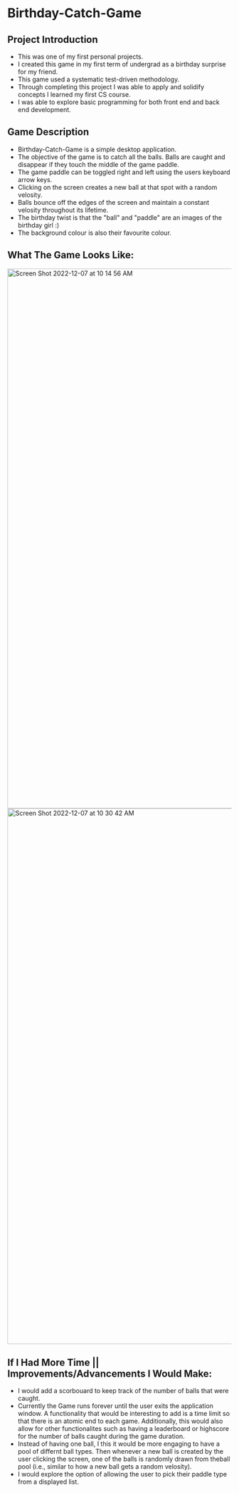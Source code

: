 # Birthday-Catch-Game

## Project Introduction 
- This was one of my first personal projects. 
- I created this game in my first term of undergrad as a birthday surprise for my friend.
- This game used a systematic test-driven methodology. 
- Through completing this project I was able to apply and solidify concepts I learned my first CS course.
- I was able to explore basic programming for both front end and back end development.

## Game Description 
- Birthday-Catch-Game is a simple desktop application.
- The objective of the game is to catch all the balls. Balls are caught and disappear if they touch the middle of the game paddle. 
- The game paddle can be toggled right and left using the users keyboard arrow keys. 
- Clicking on the screen creates a new ball at that spot with a random velosity.
- Balls bounce off the edges of the screen and maintain a constant velosity throughout its lifetime. 
- The birthday twist is that the "ball" and "paddle" are an images of the birthday girl :)
- The background colour is also their favourite colour.

## What The Game Looks Like: 

<img width="1210" alt="Screen Shot 2022-12-07 at 10 14 56 AM" src="https://user-images.githubusercontent.com/119923836/206264850-cd6d0699-5893-4cdd-988a-7883169f8a27.png">
<img width="1201" alt="Screen Shot 2022-12-07 at 10 30 42 AM" src="https://user-images.githubusercontent.com/119923836/206266441-6ebde447-6ad9-419b-99df-66ea830b2b6f.png">

## If I Had More Time || Improvements/Advancements I Would Make:
- I would add a scorbouard to keep track of the number of balls that were caught. 
- Currently the Game runs forever until the user exits the application window. A functionality that would be interesting to add is a time limit so that there is an atomic end to each game. Additionally, this would also allow for other functionalites such as having a leaderboard or highscore for the number of balls caught during the game duration. 
- Instead of having one ball, I this it would be more engaging to have a pool of differnt ball types. Then whenever a new ball is created by the user clicking the screen, one of the balls is randomly drawn from theball pool (i.e., similar to how a new ball gets a random velosity).
- I would explore the option of allowing the user to pick their paddle type from a displayed list. 
